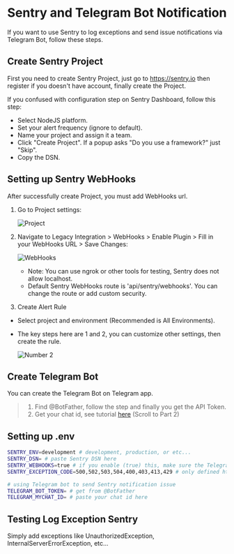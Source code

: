 # Sentry and Telegram Bot Notification

If you want to use Sentry to log exceptions and send issue notifications via Telegram Bot, follow these steps.

## Create Sentry Project

First you need to create Sentry Project, just go to https://sentry.io then register if you doesn't have account, finally create the Project.

If you confused with configuration step on Sentry Dashboard, follow this step:

- Select NodeJS platform.
- Set your alert frequency (ignore to default).
- Name your project and assign it a team.
- Click "Create Project". If a popup asks "Do you use a framework?" just "Skip".
- Copy the DSN.

## Setting up Sentry WebHooks

After successfully create Project, you must add WebHooks url.

1. Go to Project settings:

   ![Project](https://i.ibb.co/tLPH3rz/image.png)

2. Navigate to Legacy Integration > WebHooks > Enable Plugin > Fill in your WebHooks URL > Save Changes:

   ![WebHooks](https://i.ibb.co/j8Nc8Wy/image.png)

   - Note: You can use ngrok or other tools for testing, Sentry does not allow localhost.
   - Default Sentry WebHooks route is 'api/sentry/webhooks'. You can change the route or add custom security.

3. Create Alert Rule

- Select project and environment (Recommended is All Environments).
- The key steps here are 1 and 2, you can customize other settings, then create the rule.

  ![Number 2](https://i.ibb.co/BGLZkhn/image.png)

## Create Telegram Bot

You can create the Telegram Bot on Telegram app.

> 1. Find @BotFather, follow the step and finally you get the API Token.
> 2. Get your chat id, see tutorial [here](https://www.wikihow.com/Know-Chat-ID-on-Telegram-on-Android) (Scroll to Part 2)

## Setting up .env

```bash
SENTRY_ENV=development # development, production, or etc...
SENTRY_DSN= # paste Sentry DSN here
SENTRY_WEBHOOKS=true # if you enable (true) this, make sure the Telegram bot has configurated
SENTRY_EXCEPTION_CODE=500,502,503,504,400,403,413,429 # only defined http status code can send notification to Telegram

# using Telegram bot to send Sentry notification issue
TELEGRAM_BOT_TOKEN= # get from @BotFather
TELEGRAM_MYCHAT_ID= # paste your chat id here
```

## Testing Log Exception Sentry

Simply add exceptions like UnauthorizedException, InternalServerErrorException, etc...
